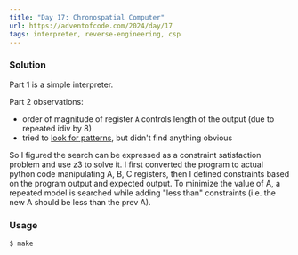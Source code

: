```yaml
---
title: "Day 17: Chronospatial Computer"
url: https://adventofcode.com/2024/day/17
tags: interpreter, reverse-engineering, csp
---
```


### Solution
Part 1 is a simple interpreter.

Part 2 observations:
- order of magnitude of register `A` controls length of the output (due to repeated idiv by 8)
- tried to [look for patterns](https://docs.google.com/spreadsheets/d/1ypgLxsjrR8vDnOzb9cPjTsYPe29sBd-v8BKn1EQIb4g/edit?usp=sharing), but didn't find anything obvious

So I figured the search can be expressed as a constraint satisfaction problem and use z3 to solve it.
I first converted the program to actual python code manipulating A, B, C registers, then I defined constraints based on the program output and expected output.
To minimize the value of A, a repeated model is searched while adding "less than" constraints (i.e. the new A should be less than the prev A).

### Usage
```
$ make
```
